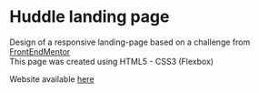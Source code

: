 # Huddle landing page 

Design of a responsive landing-page based on a challenge from [FrontEndMentor](https://www.frontendmentor.io/)  
This page was created using HTML5 - CSS3 (Flexbox)  

Website available [here](https://alexandrecoin.github.io/landing-page/)